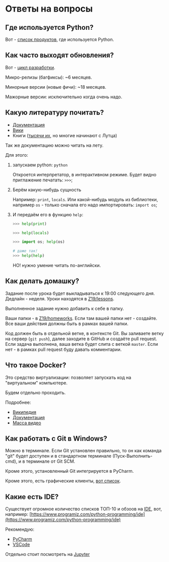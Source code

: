 # Ответы на вопросы

## Где используется Python?

Вот - [список продуктов](https://en.wikipedia.org/wiki/List_of_Python_software), где используется Python.

## Как часто выходят обновления?

Вот - [цикл разработки](https://devguide.python.org/devcycle/).

Микро-релизы (багфиксы): ~6 месяцев.

Минорные версии (новые фичи): ~18 месяцев.

Мажорные версии: исключительно когда очень надо.

## Какую литературу почитать?

- [Документация](https://docs.python.org/3/index.html)
- [Вики](https://wiki.python.org/moin/)
- Книги ([тысячи их](https://realpython.com/best-python-books/), но многие начинают с Лутца)

Так же документацию можно читать на лету.

Для этого:

1. запускаем python: `python`
    
    Откроется интерпретатор, в интерактивном режиме.
    Будет видно приглажение печатать: `>>>`;
    
1. Берём какую-нибудь сущность

    Например: `print`, `locals`.
    Или какой-нибудь модуль из библиотеки, например `os` - только сначала его надо импортировать: `import os`;

1. И передаём его в функцию `help`:

    ```python
    >>> help(print)
    
    >>> help(locals)
    
    >>> import os; help(os)
   
    # даже так!
    >>> help(help)
    ``` 
   
   НО! нужно умение читать по-английски.

## Как делать домашку?

Задание после урока будет выкладываться к 19:00 следующего дня.
Дедлайн - неделя.
Уроки находятся в [Z19/lessons](https://github.com/tgrx/Z19/lessons).

Выполненное задание нужно добавить к себе в папку.

Ваши папки - в [Z19/homeworks](https://github.com/tgrx/Z19/homeworks).
Если там вашей папки нет - создайте.
Все ваши действия должны быть в рамках вашей папки.

Код должен быть в отдельной ветке, в контексте Git.
Вы заливаете ветку на сервер (`git push`), далее заходите в GitHub и создаёте pull request.
Если задача выполнена, ваша ветка будет слита с веткой `master`.
Если нет - в рамках pull request буду давать комментарии. 

## Что такое Docker?

Это средство виртуализации:
позволяет запускать код на "виртуальном" компьютере.

Будем отдельно проходить.

Подробнее:

- [Википедия](https://ru.wikipedia.org/wiki/Docker)
- [Документация](https://docs.docker.com/)
- [Масса видео](https://www.youtube.com/results?search_query=docker) 

## Как работать с Git в Windows?

Можно в терминале. Если Git установлен правильно,
то он как команда "git" будет доступен
и в стандартном терминале (Пуск-Выполнить-cmd),
и в терминале от Git SCM.

Кроме этого, установленный Git интегрируется в PyCharm.

Кроме этого, есть графические клиенты, [вот список](https://git-scm.com/download/gui/windows#).

## Какие есть IDE?

Существует огромное количество списков ТОП-10 и обзоов на [IDE](https://ru.wikipedia.org/wiki/%D0%98%D0%BD%D1%82%D0%B5%D0%B3%D1%80%D0%B8%D1%80%D0%BE%D0%B2%D0%B0%D0%BD%D0%BD%D0%B0%D1%8F_%D1%81%D1%80%D0%B5%D0%B4%D0%B0_%D1%80%D0%B0%D0%B7%D1%80%D0%B0%D0%B1%D0%BE%D1%82%D0%BA%D0%B8), вот, например: [https://www.programiz.com/python-programming/ide](https://www.programiz.com/python-programming/ide)

Рекомендую:

- [PyCharm](https://www.jetbrains.com/pycharm/)
- [VSCode](https://code.visualstudio.com/)

Отдельно стоит посмотреть на [Jupyter](https://jupyter.org/)
